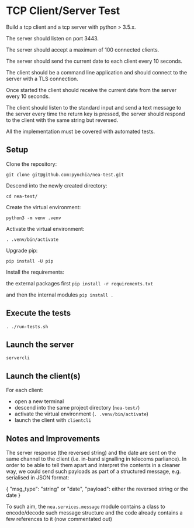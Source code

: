 # TCP Client/Server Test

Build a tcp client and a tcp server with python > 3.5.x.

The server should listen on port 3443.

The server should accept a maximum of 100 connected clients.

The server should send the current date to each client every 10 seconds.

The client should be a command line application and should connect to the server with a TLS connection.

Once started the client should receive the current date from the server every 10 seconds.

The client should listen to the standard input and send a text message to the server every time the return key is pressed, the server should respond to the client with the same string but reversed.

All the implementation must be covered  with automated tests.

## Setup

Clone the repository:

`git clone git@github.com:pynchia/nea-test.git`

Descend into the newly created directory:

`cd nea-test/`

Create the virtual environment:

`python3 -m venv .venv`

Activate the virtual environment:

`. .venv/bin/activate`

Upgrade pip:

`pip install -U pip`

Install the requirements:

the external packages first
`pip install -r requirements.txt`

and then the internal modules
`pip install .`


## Execute the tests

`. ./run-tests.sh`

## Launch the server

`servercli`

## Launch the client(s)

For each client:
- open a new terminal
- descend into the same project directory (`nea-test/`)
- activate the virtual environment (`. .venv/bin/activate`)
- launch the client with `clientcli`

## Notes and Improvements

The server response (the reversed string) and the date are sent on the same channel to the client (i.e. in-band signalling in telecoms parliance).
In order to be able to tell them apart and interpret the contents in a cleaner way, we could send such payloads as part of a structured message, e.g. serialised in JSON format:

{
    "msg_type": "string" or "date",
    "payload": either the reversed string or the date
}

To such aim, the `nea.services.message` module contains a class to encode/decode such message structure and the code already contains a few references to it (now commentated out)
